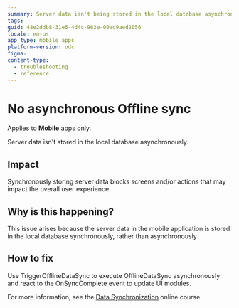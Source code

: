 ```yaml
---
summary: Server data isn't being stored in the local database asynchronously.
tags:
guid: 48e2ddb8-31e5-4d4c-963e-00ad9aed2056
locale: en-us
app_type: mobile apps
platform-version: odc
figma:
content-type:
  - troubleshooting
  - reference
---
```


# No asynchronous Offline sync

<div class="info" markdown="1">

Applies to **Mobile** apps only.

</div>

Server data isn't stored in the local database asynchronously.

## Impact

Synchronously storing server data blocks screens and/or actions that may impact the overall user experience.

## Why is this happening? 

This issue arises because the server data in the mobile application is stored in the local database synchronously, rather than asynchronously

## How to fix

Use TriggerOfflineDataSync to execute OfflineDataSync asynchronously and react to the OnSyncComplete event to update UI modules.


For more information, see the [Data Synchronization](https://learn.outsystems.com/training/journeys/data-synchronization-668) online course.
